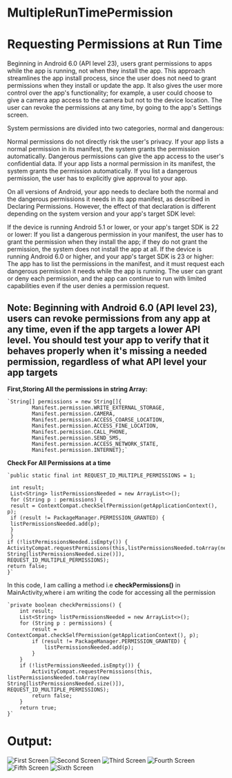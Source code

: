 # MultipleRunTimePermission
# Requesting Permissions at Run Time

Beginning in Android 6.0 (API level 23), users grant permissions to apps while the app is running, not when they install the app. This approach streamlines the app install process, since the user does not need to grant permissions when they install or update the app. It also gives the user more control over the app's functionality; for example, a user could choose to give a camera app access to the camera but not to the device location. The user can revoke the permissions at any time, by going to the app's Settings screen.

System permissions are divided into two categories, normal and dangerous:

Normal permissions do not directly risk the user's privacy. If your app lists a normal permission in its manifest, the system grants the permission automatically.
Dangerous permissions can give the app access to the user's confidential data. If your app lists a normal permission in its manifest, the system grants the permission automatically. If you list a dangerous permission, the user has to explicitly give approval to your app.

On all versions of Android, your app needs to declare both the normal and the dangerous permissions it needs in its app manifest, as described in Declaring Permissions. However, the effect of that declaration is different depending on the system version and your app's target SDK level:

If the device is running Android 5.1 or lower, or your app's target SDK is 22 or lower: If you list a dangerous permission in your manifest, the user has to grant the permission when they install the app; if they do not grant the permission, the system does not install the app at all.
If the device is running Android 6.0 or higher, and your app's target SDK is 23 or higher: The app has to list the permissions in the manifest, and it must request each dangerous permission it needs while the app is running. The user can grant or deny each permission, and the app can continue to run with limited capabilities even if the user denies a permission request.
## Note: Beginning with Android 6.0 (API level 23), users can revoke permissions from any app at any time, even if the app targets a lower API level. You should test your app to verify that it behaves properly when it's missing a needed permission, regardless of what API level your app targets

**First,Storing All the permissions in string Array:**
    
    `String[] permissions = new String[]{
            Manifest.permission.WRITE_EXTERNAL_STORAGE,
            Manifest.permission.CAMERA,
            Manifest.permission.ACCESS_COARSE_LOCATION,
            Manifest.permission.ACCESS_FINE_LOCATION,
            Manifest.permission.CALL_PHONE,
            Manifest.permission.SEND_SMS,
            Manifest.permission.ACCESS_NETWORK_STATE,
            Manifest.permission.INTERNET};`

**Check For All Permissions at a time**

    `public static final int REQUEST_ID_MULTIPLE_PERMISSIONS = 1;

     int result;
     List<String> listPermissionsNeeded = new ArrayList<>();
     for (String p : permissions) {
     result = ContextCompat.checkSelfPermission(getApplicationContext(), p);
     if (result != PackageManager.PERMISSION_GRANTED) {
     listPermissionsNeeded.add(p);
     }
     }
    if (!listPermissionsNeeded.isEmpty()) {
    ActivityCompat.requestPermissions(this,listPermissionsNeeded.toArray(new String[listPermissionsNeeded.size()]),    REQUEST_ID_MULTIPLE_PERMISSIONS);
    return false;
    }`

In this code, I am calling a method i.e **checkPermissions()** in MainActivity,where i am writing the code for accessing all the permission 

    `private boolean checkPermissions() {
        int result;
        List<String> listPermissionsNeeded = new ArrayList<>();
        for (String p : permissions) {
            result = ContextCompat.checkSelfPermission(getApplicationContext(), p);
            if (result != PackageManager.PERMISSION_GRANTED) {
                listPermissionsNeeded.add(p);
            }
        }
        if (!listPermissionsNeeded.isEmpty()) {
            ActivityCompat.requestPermissions(this, listPermissionsNeeded.toArray(new String[listPermissionsNeeded.size()]), REQUEST_ID_MULTIPLE_PERMISSIONS);
            return false;
        }
        return true;
    }`



# Output:
![First Screen](https://raw.githubusercontent.com/Priyanka-Mohanty/MultipleRunTimePermission/gh-pages/Images/Screenshot_20160803-120827.png)
![Second Screen](https://raw.githubusercontent.com/Priyanka-Mohanty/MultipleRunTimePermission/gh-pages/Images/Screenshot_20160803-120832.png)
![Third Screen](https://raw.githubusercontent.com/Priyanka-Mohanty/MultipleRunTimePermission/gh-pages/Images/Screenshot_20160803-120841.png)
![Fourth Screen](https://raw.githubusercontent.com/Priyanka-Mohanty/MultipleRunTimePermission/gh-pages/Images/Screenshot_20160803-120845.png)
![Fifth Screen](https://raw.githubusercontent.com/Priyanka-Mohanty/MultipleRunTimePermission/gh-pages/Images/Screenshot_20160803-120848.png)
![Sixth Screen](https://raw.githubusercontent.com/Priyanka-Mohanty/MultipleRunTimePermission/gh-pages/Images/Screenshot_20160803-120854.png)


